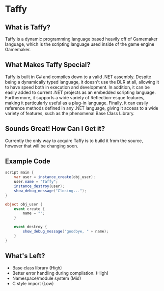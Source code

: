 # Taffy
## What is Taffy?
Taffy is a dynamic programming language based heavily off of Gamemaker language, 
which is the scripting language used inside of the game engine Gamemaker.

## What Makes Taffy Special?
Taffy is built in C# and compiles down to a valid .NET assembly. Despite being a dynamically typed language, it doesn't use the DLR at all, 
allowing it to have speed both in execution and development.
In addition, it can be easily added to current .NET projects as an embedded scripting language.
Furthermore, it supports a wide variety of Reflection-esque features, making it particularly useful as a plug-in language.
Finally, it can easily reference methods defined in any .NET language, giving it access to a wide variety of features, such as the phenomenal Base Class Library.

## Sounds Great! How Can I Get it?
Currently the only way to acquire Taffy is to build it from the source, however that will be changing soon.

## Example Code
```cs
script main {
    var user = instance_create(obj_user);
    user.name = "Taffy";
    instance_destroy(user);
    show_debug_message("Closing...");
}

object obj_user {
    event create {
        name = "";
    }

    event destroy {
        show_debug_message("goodbye, " + name);
    }
}
```

## What's Left?
* Base class library (High)
* Better error handling during compilation. (High)
* Namespace/module system (Mid)
* C style import (Low)
